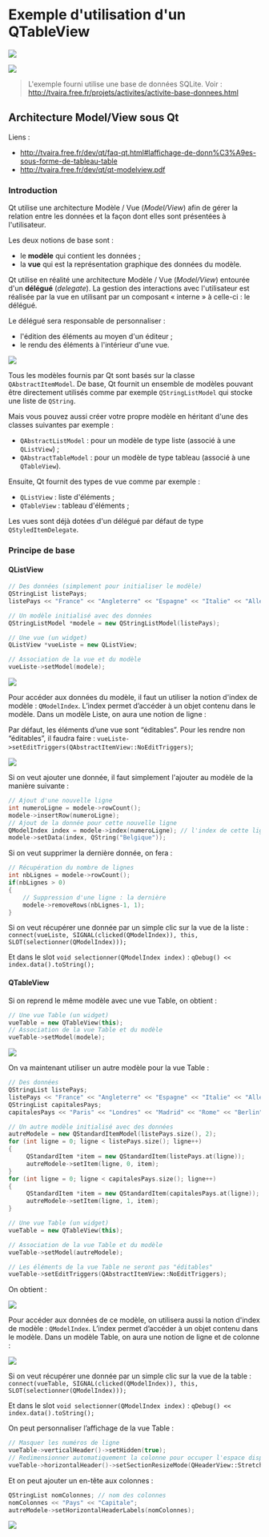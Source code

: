 # Exemple d'utilisation d'un QTableView

![](images/screenshot1.png)

![](images/screenshot2.png)

> L'exemple fourni utilise une base de données SQLite. Voir : http://tvaira.free.fr/projets/activites/activite-base-donnees.html

## Architecture Model/View sous Qt

Liens :

- http://tvaira.free.fr/dev/qt/faq-qt.html#laffichage-de-donn%C3%A9es-sous-forme-de-tableau-table
- http://tvaira.free.fr/dev/qt/qt-modelview.pdf

### Introduction

Qt utilise une architecture Modèle / Vue (_Model/View_) afin de gérer la relation entre les données et la façon dont elles sont présentées à l'utilisateur.

Les deux notions de base sont :

- le **modèle** qui contient les données ;
- la **vue** qui est la représentation graphique des données du modèle.

Qt utilise en réalité une architecture Modèle / Vue (_Model/View_) entourée d'un **délégué** (_delegate_). La gestion des interactions avec l'utilisateur est réalisée par la vue en utilisant par un composant « interne » à celle-ci : le délégué.

Le délégué sera responsable de personnaliser :

- l'édition des éléments au moyen d'un éditeur ;
- le rendu des éléments à l'intérieur d'une vue.

![](images/modelview-overview.png)

Tous les modèles fournis par Qt sont basés sur la classe `QAbstractItemModel`. De base, Qt fournit un ensemble de modèles pouvant être directement utilisés comme par exemple `QStringListModel` qui stocke une liste de `QString`.

Mais vous pouvez aussi créer votre propre modèle en héritant d'une des classes suivantes par exemple :

- `QAbstractListModel` : pour un modèle de type liste (associé à une `QListView`) ;
- `QAbstractTableModel` : pour un modèle de type tableau (associé à une `QTableView`).

Ensuite, Qt fournit des types de vue comme par exemple :

- `QListView` : liste d'éléments ;
- `QTableView` : tableau d'éléments ;

Les vues sont déjà dotées d'un délégué par défaut de type `QStyledItemDelegate`.

### Principe de base

#### QListView

```cpp
// Des données (simplement pour initialiser le modèle)
QStringList listePays;
listePays << "France" << "Angleterre" << "Espagne" << "Italie" << "Allemagne";

// Un modèle initialisé avec des données
QStringListModel *modele = new QStringListModel(listePays);

// Une vue (un widget)
QListView *vueListe = new QListView;

// Association de la vue et du modèle
vueListe->setModel(modele);
```

![](images/model-view-liste.png)

Pour accéder aux données du modèle, il faut un utiliser la notion d'index de modèle : `QModelIndex`. L’index permet d’accéder à un objet contenu dans le modèle. Dans un modèle Liste, on aura une notion de ligne :

Par défaut, les éléments d’une vue sont “éditables”. Pour les rendre non “éditables”, il faudra faire : `vueListe->setEditTriggers(QAbstractItemView::NoEditTriggers)`;

![](images/modelview-listemodel.png)

Si on veut ajouter une donnée, il faut simplement l'ajouter au modèle de la manière suivante :

```cpp
// Ajout d'une nouvelle ligne
int numeroLigne = modele->rowCount();
modele->insertRow(numeroLigne);
// Ajout de la donnée pour cette nouvelle ligne
QModelIndex index = modele->index(numeroLigne); // l'index de cette ligne
modele->setData(index, QString("Belgique"));
```

Si on veut supprimer la dernière donnée, on fera :

```cpp
// Récupération du nombre de lignes
int nbLignes = modele->rowCount();
if(nbLignes > 0)
{
    // Suppression d'une ligne : la dernière
    modele->removeRows(nbLignes-1, 1);
}
```

Si on veut récupérer une donnée par un simple clic sur la vue de la liste : `connect(vueListe, SIGNAL(clicked(QModelIndex)), this, SLOT(selectionner(QModelIndex)));`

Et dans le slot `void selectionner(QModelIndex index)` : `qDebug() << index.data().toString();`


#### QTableView

Si on reprend le même modèle avec une vue Table, on obtient :

```cpp
// Une vue Table (un widget)
vueTable = new QTableView(this);
// Association de la vue Table et du modèle
vueTable->setModel(modele);
```

![](images/model-view-table-une-colonne.png)

On va maintenant utiliser un autre modèle pour la vue Table :

```cpp
// Des données
QStringList listePays;
listePays << "France" << "Angleterre" << "Espagne" << "Italie" << "Allemagne";
QStringList capitalesPays;
capitalesPays << "Paris" << "Londres" << "Madrid" << "Rome" << "Berlin";

// Un autre modèle initialisé avec des données
autreModele = new QStandardItemModel(listePays.size(), 2);
for (int ligne = 0; ligne < listePays.size(); ligne++)
{
     QStandardItem *item = new QStandardItem(listePays.at(ligne));
     autreModele->setItem(ligne, 0, item);
}
for (int ligne = 0; ligne < capitalesPays.size(); ligne++)
{
     QStandardItem *item = new QStandardItem(capitalesPays.at(ligne));
     autreModele->setItem(ligne, 1, item);
}

// Une vue Table (un widget)
vueTable = new QTableView(this);

// Association de la vue Table et du modèle
vueTable->setModel(autreModele);

// Les éléments de la vue Table ne seront pas "éditables"
vueTable->setEditTriggers(QAbstractItemView::NoEditTriggers);
```

On obtient :

![](images/model-view-table.png)

Pour accéder aux données de ce modèle, on utilisera aussi la notion d'index de modèle : `QModelIndex`. L’index permet d’accéder à un objet contenu dans le modèle. Dans un modèle Table, on aura une notion de ligne et de colonne :

![](images/modelview-tablemodel.png)

Si on veut récupérer une donnée par un simple clic sur la vue de la table : `connect(vueTable, SIGNAL(clicked(QModelIndex)), this, SLOT(selectionner(QModelIndex)));`


Et dans le slot `void selectionner(QModelIndex index)` : `qDebug() << index.data().toString();`


On peut personnaliser l’affichage de la vue Table :

```cpp
// Masquer les numéros de ligne
vueTable->verticalHeader()->setHidden(true);
// Redimensionner automatiquement la colonne pour occuper l'espace disponible
vueTable->horizontalHeader()->setSectionResizeMode(QHeaderView::Stretch); // voir aussi QHeaderView::ResizeToContents
```

Et on peut ajouter un en-tête aux colonnes :

```cpp
QStringList nomColonnes; // nom des colonnes
nomColonnes << "Pays" << "Capitale";
autreModele->setHorizontalHeaderLabels(nomColonnes);
```

![](images/model-view-table-2.png)


